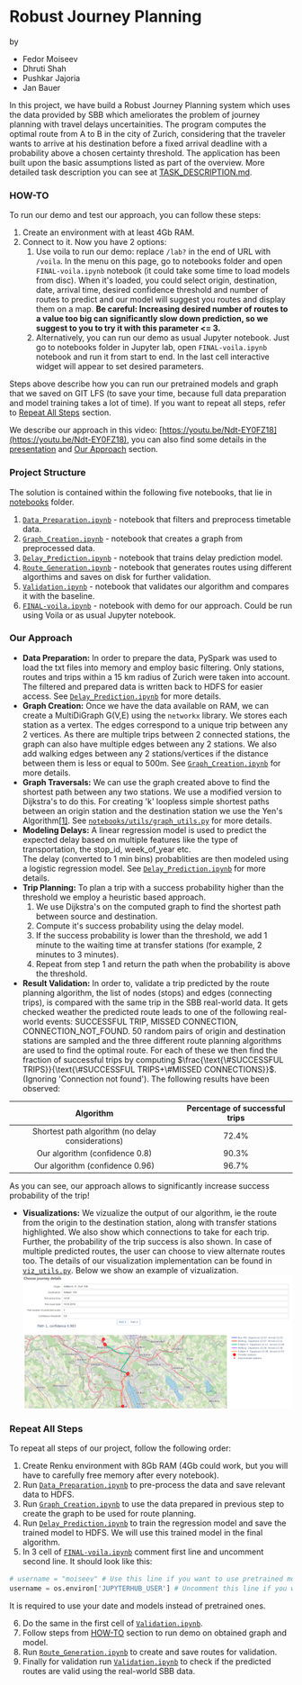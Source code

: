 # Robust Journey Planning

by
- Fedor Moiseev
- Dhruti Shah
- Pushkar Jajoria
- Jan Bauer

In this project, we have build a Robust Journey Planning system which uses the data provided by SBB which ameliorates the problem of journey planning with travel delays uncertainities. The program computes the optimal route from A to B in the city of Zurich, considering that the traveler wants to arrive at his destination before a fixed arrival deadline with a probability above a chosen certainty threshold. The application has been built upon the basic assumptions listed as part of the overview. More detailed task description you can see at [TASK_DESCRIPTION.md](./TASK_DESCRIPTION.md).

### HOW-TO
To run our demo and test our approach, you can follow these steps:
1. Create an environment with at least 4Gb RAM.
2. Connect to it. Now you have 2 options:
    1. Use voila to run our demo: replace `/lab?` in the end of URL with `/voila`. In the menu on this page, go to notebooks folder and open `FINAL-voila.ipynb` notebook (it could take some time to load models from disc). When it's loaded, you could select origin, destination, date, arrival time, desired confidence threshold and number of routes to predict and our model will suggest you routes and display them on a map. **Be careful: Increasing desired number of routes to a value too big can significantly slow down prediction, so we suggest to you to try it with this parameter <= 3.**
    2. Alternatively, you can run our demo as usual Jupyter notebook. Just go to notebooks folder in Jupyter lab, open `FINAL-voila.ipynb` notebook and run it from start to end. In the last cell interactive widget will appear to set desired parameters.

Steps above describe how you can run our pretrained models and graph that we saved on GIT LFS (to save your time, because full data preparation and model training takes a lot of time). If you want to repeat all steps, refer to [Repeat All Steps](#repeat-all-steps) section.

We describe our approach in this video: [https://youtu.be/Ndt-EY0FZ18](https://youtu.be/Ndt-EY0FZ18), you can also find some details in the [presentation](https://drive.google.com/file/d/10NDn0Sb39IpjOIcTiS5S6wJJYgh93BgL/view?usp=sharing) and [Our Approach](#our-approach) section. 

### Project Structure
The solution is contained within the following five notebooks, that lie in [notebooks](./notebooks) folder.
1. [`Data_Preparation.ipynb`](./notebooks/Data_Preparation.ipynb) - notebook that filters and preprocess timetable data.
2. [`Graph_Creation.ipynb`](./notebooks/Graph_Creation.ipynb) - notebook that creates a graph from preprocessed data.
3. [`Delay_Prediction.ipynb`](./notebooks/Delay_Prediction.ipynb) - notebook that trains delay prediction model.
4. [`Route_Generation.ipynb`](./notebooks/Route_Generation.ipynb) - notebook that generates routes using different algorthims and saves on disk for further validation.
5. [`Validation.ipynb`](./notebooks/Validation.ipynb) - notebook that validates our algorithm and compares it with the baseline.
6. [`FINAL-voila.ipynb`](./notebooks/FINAL-voila.ipynb) - notebook with demo for our approach. Could be run using Voila or as usual Jupyter notebook.

### Our Approach
- **Data Preparation:** In order to prepare the data, PySpark was used to load the txt files into memory and employ basic filtering. Only stations, routes and trips within a 15 km radius of Zurich were taken into account. The filtered and prepared data is written back to HDFS for easier access. See [`Delay_Prediction.ipynb`](./notebooks/Delay_Prediction.ipynb) for more details.
- **Graph Creation:** Once we have the data available on RAM, we can create a MultiDiGraph G(V,E) using the `networkx` library. We stores each station as a vertex. The edges correspond to a unique trip between any 2 vertices. As there are multiple trips between 2 connected stations, the graph can also have multiple edges between any 2 stations. We also add walking edges between any 2 stations/vertices if the distance between them is less or equal to 500m. See [`Graph_Creation.ipynb`](./notebooks/Graph_Creation.ipynb) for more details.
- **Graph Traversals:** We can use the graph created above to find the shortest path between any two stations. We use a modified version to Dijkstra's to do this. For creating 'k' loopless simple shortest paths between an origin station and the destination station we use the Yen's Algorithm[[1]](#References). See [`notebooks/utils/graph_utils.py`](notebooks/utils/graph_utils.py) for more details.
- **Modeling Delays:** A linear regression model is used to predict the expected delay based on multiple features like the type of transportation, the stop_id, week_of_year etc.<br/> The delay (converted to 1 min bins) probablities are then modeled using a logistic regression model. See [`Delay_Prediction.ipynb`](./notebooks/Delay_Prediction.ipynb) for more details.
- **Trip Planning:** To plan a trip with a success probability higher than the threshold we employ a heuristic based approach. 
    1. We use Dijkstra's on the computed graph to find the shortest path between source and destination. 
    2. Compute it's success probability using the delay model.
    3. If the success probability is lower than the threshold, we add 1 minute to the waiting time at transfer stations (for example, 2 minutes to 3 minutes).
    4. Repeat from step 1 and return the path when the probability is above the threshold.
- **Result Validation:**
In order to, validate a trip predicted by the route planning algorithm, the list of nodes (stops) and edges (connecting trips), is compared with the same trip in the SBB real-world data. It gets checked weather the predicted route leads to one of the following real-world events: SUCCESSFUL TRIP, MISSED CONNECTION, CONNECTION_NOT_FOUND. 50 random pairs of origin and destination stations are sampled and the three different route planning algorithms are used to find the optimal route. For each of these we then find the fraction of successful trips by computing $\frac{\text{\#SUCCESSFUL TRIPS}}{\text{\#SUCCESSFUL TRIPS+\#MISSED CONNECTIONS}}$. (Ignoring 'Connection not found'). The following results have been observed:

| Algorithm                                           | Percentage of successful trips|
|:---------------------------------------------------:|:-----------------------------:|
| Shortest path algorithm (no delay considerations)   | 72.4%                         |
| Our algorithm (confidence 0.8)                      | 90.3%                         |   
| Our algorithm (confidence 0.96)                     | 96.7%                         | 

As you can see, our approach allows to significantly increase success probability of the trip!

- **Visualizations:** We vizualize the output of our algorithm, ie the route from the origin to the destination station, along with transfer stations highlighted. We also show which connections to take for each trip. Further, the probability of the trip success is also shown. In case of multiple predicted routes, the user can choose to view alternate routes too. The details of our visualization implementation can be found in [`viz_utils.py`](./notebooks/utils/viz_utils.py). Below we show an example of vizualization. ![](./figs/viz.png)

### Repeat All Steps
To repeat all steps of our project, follow the following order:
1. Create Renku environment with 8Gb RAM (4Gb could work, but you will have to carefully free memory after every notebook).
2. Run [`Data_Preparation.ipynb`](./notebooks/Data_Preparation.ipynb) to pre-process the data and save relevant data to HDFS.
3. Run [`Graph_Creation.ipynb`](./notebooks/Graph_Creation.ipynb) to use the data prepared in previous step to create the graph to be used for route planning.
4. Run [`Delay_Prediction.ipynb`](./notebooks/Delay_Prediction.ipynb) to train the regression model and save the trained model to HDFS. We will use this trained model in the final algorithm.
5. In 3 cell of [`FINAL-voila.ipynb`](./notebooks/FINAL-voila.ipynb) comment first line and uncomment second line. It should look like this:
```python
# username = "moiseev" # Use this line if you want to use pretrained models.
username = os.environ['JUPYTERHUB_USER'] # Uncomment this line if you want to use your models.
```
It is required to use your date and models instead of pretrained ones. 

6. Do the same in the first cell of [`Validation.ipynb`](./notebooks/Validation.ipynb).
7. Follow steps from [HOW-TO](#how-to) section to run demo on obtained graph and model.
8. Run [`Route_Generation.ipynb`](./notebooks/Route_Generation.ipynb) to create and save routes for validation.
9. Finally for validation run [`Validation.ipynb`](./notebooks/Validation.ipynb) to check if the predicted routes are valid using the real-world SBB data.

